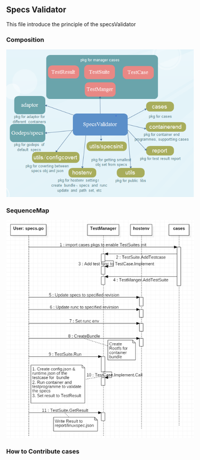 ## Specs Validator       
      
This file introduce the principle of the specsValidator    
      

### Composition     
![Composition](docs/static/composition.PNG "composition map")      

### SequenceMap     
![Sequence](docs/static/sequence.PNG "sequence map")   

### How to Contribute cases    



